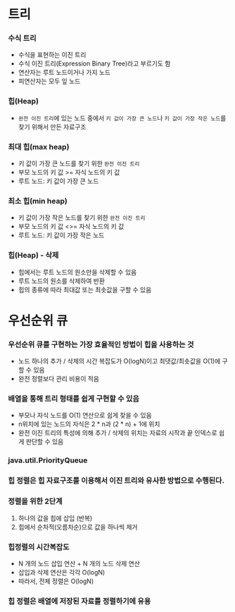 # 트리

### 수식 트리

- 수식을 표현하는 이진 트리
- 수식 이진 트리(Expression Binary Tree)라고 부르기도 함
- 연산자는 루트 노드이거나 가지 노드
- 피연산자는 모두 잎 노드

### 힙(Heap)
- `완전 이진 트리`에 있는 노드 중에서 `키 값이 가장 큰 노드`나 `키 값이 가장 작은 노드`를 찾기 위해서 만든 자료구조

### 최대 힙(max heap)
- 키 값이 가장 큰 노드를 찾기 위한 `완전 이진 트리`
- 부모 노드의 키 값 >= 자식 노드의 키 값
- 루트 노드: 키 값이 가장 큰 노드

### 최소 힙(min heap)
- 키 값이 가장 작은 노드를 찾기 위한 `완전 이진 트리`
- 부모 노드의 키 값 <>= 자식 노드의 키 값
- 루트 노드: 키 값이 가장 작은 노드

### 힙(Heap) - 삭제
- 힙에서는 루트 노드의 원소만을 삭제할 수 있음
- 루트 노드의 원소를 삭제하여 반환
- 힙의 종류에 따라 최대값 또는 최솟값을 구할 수 있음

# 우선순위 큐

### 우선순위 큐를 구현하는 가장 효율적인 방법이 힙을 사용하는 것
- 노드 하나의 추가 / 삭제의 시간 복잡도가 O(logN)이고 최댓값/최솟값을 O(1)에 구할 수 있음
- 완전 정렬보다 관리 비용이 적음

### 배열을 통해 트리 형태를 쉽게 구현할 수 있음
- 부모나 자식 노드를 O(1) 연산으로 쉽게 찾을 수 있음
- n위치에 있는 노드의 자식은 2 * n과 (2 * n) + 1에 위치
- 완전 이진 트리의 특성에 의해 추가 / 삭제의 위치는 자료의 시작과 끝 인덱스로 쉽게 판단할 수 있음

### java.util.PriorityQueue

### 힙 정렬은 힙 자료구조를 이용해서 이진 트리와 유사한 방법으로 수행된다.

### 정렬을 위한 2단계
1. 하나의 값을 힙에 삽입 (반복)
2. 힙에서 순차적(오름차순)으로 값을 하나씩 제거

### 힙정렬의 시간복잡도
- N 개의 노드 삽입 연산 + N 개의 노드 삭제 연산
- 삽입과 삭제 연산은 각각 O(logN)
- 따라서, 전체 정렬은 O(logN)

### 힙 정렬은 배열에 저장된 자료를 정렬하기에 유용